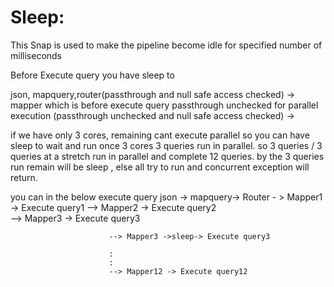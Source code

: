 Sleep:
======

This Snap is used to make the pipeline become idle for specified number of milliseconds

Before Execute query you have sleep to 

json, mapquery,router(passthrough and null safe access checked) -> 
 mapper which is before execute query passthrough unchecked for parallel execution
 (passthrough unchecked and null safe access checked) ->
 
 if we have only 3 cores, remaining cant execute parallel so you can have sleep to wait and run once
 3 cores 3 queries run in parallel. so 3 queries / 3 queries  at a stretch run in parallel and complete  12 queries.
 by the 3 queries run remain will be sleep , else all try to run and concurrent exception will return.


you can in the below execute query 
json -> mapquery-> Router - > Mapper1 -> Execute query1
                          --> Mapper2 -> Execute query2         
                          --> Mapper3 -> Execute query3
                          
                          --> Mapper3 ->sleep-> Execute query3

                          :
                          :
                          --> Mapper12 -> Execute query12
